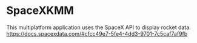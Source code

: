 # SpaceXKMM

This multiplatform application uses the SpaceX API to display rocket data. https://docs.spacexdata.com/#cfcc49e7-5fe4-4dd3-9701-7c5caf7af9fb
